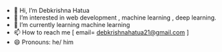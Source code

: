 - 👋 Hi, I’m Debkrishna Hatua 
- 👀 I’m interested in web development , machine learning , deep learning.
- 🌱 I’m currently learning machine learning
- 📫 How to reach me [ email= debkrishnahatua21@gmail.com ]
- 😄 Pronouns: he/ him
  

<!---
Deb2003-21/Deb2003-21 is a ✨ special ✨ repository because its `README.md` (this file) appears on your GitHub profile.
You can click the Preview link to take a look at your changes.
--->
